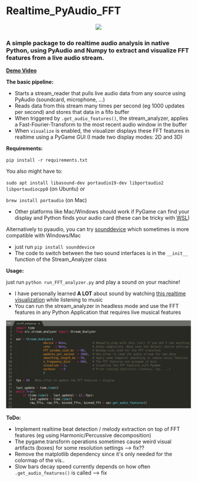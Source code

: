 # Realtime_PyAudio_FFT
<p align="center">
  <img src="./assets/teaser.gif">
</p>

### A simple package to do realtime audio analysis in native Python, using PyAudio and Numpy to extract and visualize FFT features from a live audio stream.

[**Demo Video**](https://youtu.be/FnP2bkzU4oo)

**The basic pipeline:**
* Starts a stream_reader that pulls live audio data from any source using PyAudio (soundcard, microphone, ...)
* Reads data from this stream many times per second (eg 1000 updates per second) and stores that data in a fifo buffer
* When triggered by `.get_audio_features()`, the stream_analyzer, applies a Fast-Fourier-Transform to the most recent audio window in the buffer
* When `visualize` is enabled, the visualizer displays these FFT features in realtime using a PyGame GUI (I made two display modes: 2D and 3D)

**Requirements:**

`pip install -r requirements.txt`

You also might have to:

`sudo apt install libasound-dev portaudio19-dev libportaudio2 libportaudiocpp0` (on Ubuntu)
or 

`brew install portaudio` (on Mac)

* Other platforms like Mac/Windows should work if PyGame can find your display and Python finds your audio card (these can be tricky with [WSL](https://research.wmz.ninja/articles/2017/11/setting-up-wsl-with-graphics-and-audio.html))

Alternatively to pyaudio, you can try [sounddevice](https://python-sounddevice.readthedocs.io/en/0.3.15/installation.html) which sometimes is more compatible with Windows/Mac
* just run `pip install sounddevice`
* The code to switch between the two sound interfaces is in the `__init__` function of the Stream_Analyzer class

**Usage:**

just run `python run_FFT_analyzer.py` and play a sound on your machine!
* I have personally learned **A LOT** about sound by watching [this realtime visualization](https://www.youtube.com/watch?v=FnP2bkzU4oo) while listening to music
* You can run the stream_analyzer in headless mode and use the FFT features in any Python Application that requires live musical features

![Teaser image](./assets/usage.png)

**ToDo:**
* Implement realtime beat detection / melody extraction on top of FFT features (eg using Harmonic/Percussive decomposition)
* The pygame.transform operations sometimes cause weird visual artifacts (boxes) for some resolution settings --> fix??
* Remove the matplotlib dependency since it's only needed for the colormap of the vis..
* Slow bars decay speed currently depends on how often `.get_audio_features()` is called --> fix
